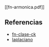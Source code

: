 [[fn-armonica.pdf]]

## Referencias
- [fn-clase-ck](./fn-clase-ck.md)
- [laplaciano](./laplaciano.md)
